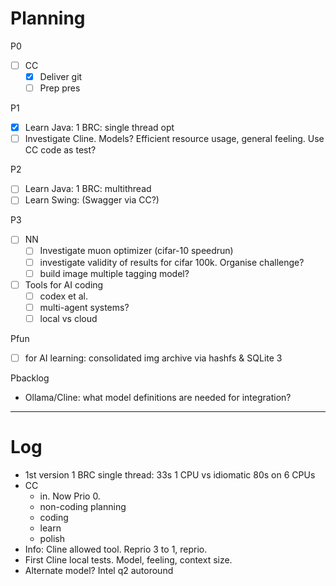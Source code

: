 # Planning

P0
+ [ ] CC
	+ [x] Deliver git
	+ [ ] Prep pres

P1
- [x] Learn Java: 1 BRC: single thread opt
- [ ] Investigate Cline. Models? Efficient resource usage, general feeling. Use CC code as test?

P2
- [ ] Learn Java: 1 BRC: multithread
- [ ] Learn Swing: (Swagger via CC?)

P3
- [ ] NN
	- [ ] Investigate muon optimizer (cifar-10 speedrun)
	- [ ] investigate validity of results for cifar 100k. Organise challenge?
	- [ ] build image multiple tagging model?
- [ ] Tools for AI coding
	- [ ] codex et al.
	- [ ] multi-agent systems?
	- [ ] local vs cloud

Pfun
- [ ] for AI learning: consolidated img archive via hashfs & SQLite 3

Pbacklog
- Ollama/Cline: what model definitions are needed for integration?
---

# Log
- 1st version 1 BRC single thread: 33s 1 CPU vs idiomatic 80s on 6 CPUs
- CC
	- in. Now Prio 0.
	- non-coding planning
	- coding
	- learn
	- polish
- Info: Cline allowed tool. Reprio 3 to 1, reprio.
- First Cline local tests. Model, feeling, context size.
- Alternate model? Intel q2 autoround